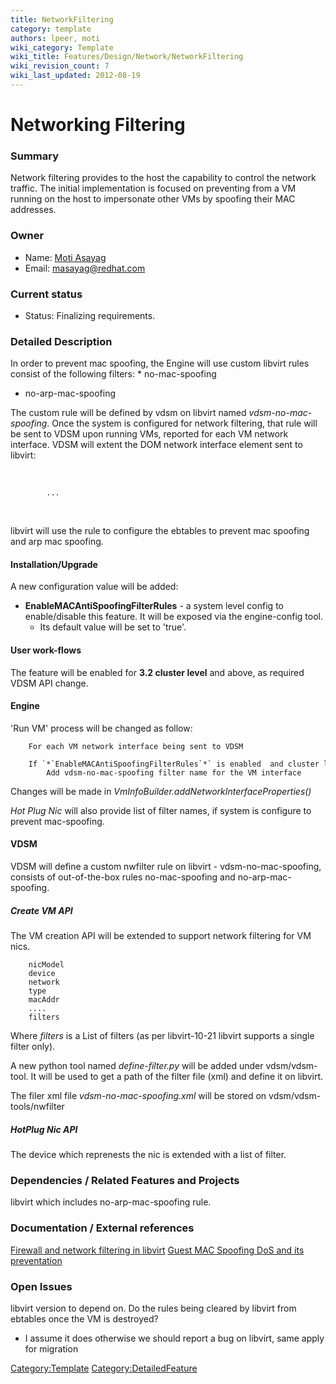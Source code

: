 ```yaml
---
title: NetworkFiltering
category: template
authors: lpeer, moti
wiki_category: Template
wiki_title: Features/Design/Network/NetworkFiltering
wiki_revision_count: 7
wiki_last_updated: 2012-08-19
---
```


# Networking Filtering

### Summary

Network filtering provides to the host the capability to control the network traffic.
The initial implementation is focused on preventing from a VM running on the host to impersonate other VMs by spoofing their MAC addresses.

### Owner

*   Name: [ Moti Asayag](User:Moti)
*   Email: <masayag@redhat.com>

### Current status

*   Status: Finalizing requirements.

### Detailed Description

In order to prevent mac spoofing, the Engine will use custom libvirt rules consist of the following filters:
\* no-mac-spoofing

*   no-arp-mac-spoofing

The custom rule will be defined by vdsm on libvirt named *vdsm-no-mac-spoofing*. Once the system is configured for network filtering, that rule will be sent to VDSM upon running VMs, reported for each VM network interface.
VDSM will extent the DOM network interface element sent to libvirt:

`  `<interface type="bridge">
`      `<mac address="aa:aa:aa:aa:aa:aa"/>
`      `<model type="virtio"/>
            

            ...
`      `<filterref filter='vdsm-no-mac-spoofing'/>
`   `</interface>

libvirt will use the rule to configure the ebtables to prevent mac spoofing and arp mac spoofing.

#### Installation/Upgrade

A new configuration value will be added:

*   **EnableMACAntiSpoofingFilterRules** - a system level config to enable/disable this feature. It will be exposed via the engine-config tool.
    -   Its default value will be set to 'true'.

#### User work-flows

The feature will be enabled for **3.2 cluster level** and above, as required VDSM API change.

#### Engine

'Run VM' process will be changed as follow:

        For each VM network interface being sent to VDSM
          If `*`EnableMACAntiSpoofingFilterRules`*` is enabled  and cluster level equals/greater than 3.2:
            Add vdsm-no-mac-spoofing filter name for the VM interface

Changes will be made in *VmInfoBuilder.addNetworkInterfaceProperties()*

*Hot Plug Nic* will also provide list of filter names, if system is configure to prevent mac-spoofing.

#### VDSM

VDSM will define a custom nwfilter rule on libvirt - vdsm-no-mac-spoofing, consists of out-of-the-box rules no-mac-spoofing and no-arp-mac-spoofing.

##### Create VM API

The VM creation API will be extended to support network filtering for VM nics.

        nicModel
        device
        network
        type
        macAddr
        ....
        filters

Where *filters* is a List of filters (as per libvirt-10-21 libvirt supports a single filter only).

A new python tool named *define-filter.py* will be added under vdsm/vdsm-tool.
It will be used to get a path of the filter file (xml) and define it on libvirt.

The filer xml file *vdsm-no-mac-spoofing.xml* will be stored on vdsm/vdsm-tools/nwfilter

##### HotPlug Nic API

The device which reprenests the nic is extended with a list of filter.

### Dependencies / Related Features and Projects

libvirt which includes no-arp-mac-spoofing rule.

### Documentation / External references

[Firewall and network filtering in libvirt](http://libvirt.org/firewall.html) [Guest MAC Spoofing DoS and its preventation](http://berrange.com/posts/2011/10/03/guest-mac-spoofing-denial-of-service-and-preventing-it-with-libvirt-and-kvm/)

### Open Issues

libvirt version to depend on.
Do the rules being cleared by libvirt from ebtables once the VM is destroyed?
* I assume it does otherwise we should report a bug on libvirt, same apply for migration

<Category:Template> <Category:DetailedFeature>
